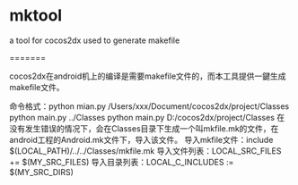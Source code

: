 mktool
=======

a tool for cocos2dx used to generate makefile

=======

cocos2dx在android机上的编译是需要makefile文件的，而本工具提供一鍵生成makefile文件。

命令格式：python mian.py /Users/xxx/Document/cocos2dx/project/Classes
          python main.py ../Classes
          python main.py D:/cocos2dx/project/Classes
在没有发生错误的情况下，会在Classes目录下生成一个叫mkfile.mk的文件，在android工程的Android.mk文件下，导入该文件。
导入mkfile文件：include $(LOCAL_PATH)/../../Classes/mkfile.mk
导入文件列表：LOCAL_SRC_FILES += $(MY_SRC_FILES)
导入目录列表：LOCAL_C_INCLUDES := $(MY_SRC_DIRS)

